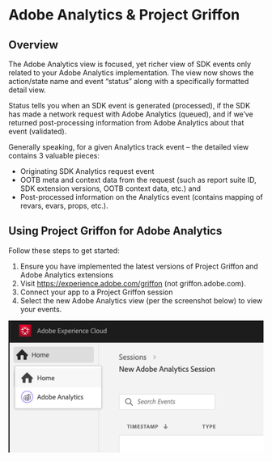 # Adobe Analytics & Project Griffon

## Overview

The Adobe Analytics view is focused, yet richer view of SDK events only related to your Adobe Analytics implementation. The view now shows the action/state name and event “status” along with a specifically formatted detail view. 

Status tells you when an SDK event is generated \(processed\), if the SDK has made a network request with Adobe Analytics \(queued\), and if we’ve returned post-processing information from Adobe Analytics about that event \(validated\).

Generally speaking, for a given Analytics track event – the detailed view contains 3 valuable pieces:

* Originating SDK Analytics request event
* OOTB meta and context data from the request \(such as report suite ID, SDK extension versions, OOTB context data, etc.\) and
* Post-processed information on the Analytics event \(contains mapping of revars, evars, props, etc.\).

## Using Project Griffon for Adobe Analytics

Follow these steps to get started:

1. Ensure you have implemented the latest versions of Project Griffon and Adobe Analytics extensions
2. Visit https://experience.adobe.com/griffon \(not griffon.adobe.com\).
3. Connect your app to a Project Griffon session
4. Select the new Adobe Analytics view \(per the screenshot below\) to view your events.

![](../../../.gitbook/assets/screen-shot-2020-01-13-at-12.04.14-pm.png)



